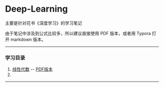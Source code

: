 # Deep-Learning
主要是针对花书《深度学习》的学习笔记

由于笔记中涉及到公式比较多，所以建议直接使用 PDF 版本，或者用 Typora 打开 markdown 版本。

---



### 学习目录

1. [线性代数](./Chapter01_线性代数/Chapter01_线性代数.md) -- [PDF版本]()
2. 

---

